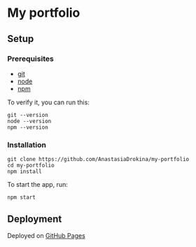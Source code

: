 # My portfolio

## Setup

### Prerequisites

- [git](https://git-scm.com/)
- [node](https://nodejs.org/en/)
- [npm](https://www.npmjs.com/)

To verify it, you can run this:

```
git --version
node --version
npm --version
```

### Installation

```
git clone https://github.com/AnastasiaDrokina/my-portfolio
cd my-portfolio
npm install
```

To start the app, run:

```
npm start
```

## Deployment

Deployed on [GitHub Pages](https://pages.github.com/)
